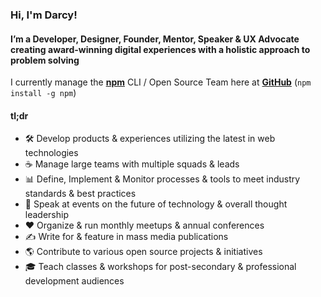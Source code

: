 ### Hi, I'm Darcy!

#### I’m a Developer, Designer, Founder, Mentor, Speaker & UX Advocate creating award-winning digital experiences with a holistic approach to problem solving

I currently manage the [**npm**](https://github.com/npm) CLI / Open Source Team here at [**GitHub**](https://github.com/github) (`npm install -g npm`)

#### tl;dr

* 🛠 Develop products & experiences utilizing the latest in web technologies
* ☕️ Manage large teams with multiple squads & leads
* 📊 Define, Implement & Monitor processes & tools to meet industry standards & best practices
* 🎤 Speak at events on the future of technology & overall thought leadership
* ❤️ Organize & run monthly meetups & annual conferences
* ✍️ Write for & feature in mass media publications
* 🌎 Contribute to various open source projects & initiatives
* 🎓 Teach classes & workshops for post-secondary & professional development audiences
